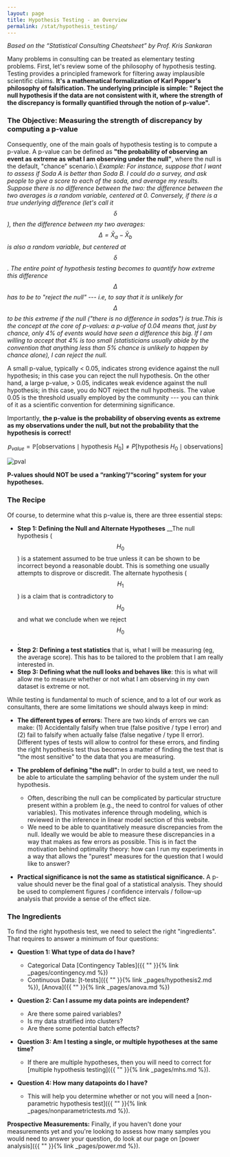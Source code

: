 ```yaml
---
layout: page
title: Hypothesis Testing - an Overview
permalink: /stat/hypothesis_testing/
---
```

*Based on the “Statistical Consulting Cheatsheet” by Prof. Kris Sankaran*

Many problems in consulting can be treated as elementary testing problems.
First, let's review some of the philosophy of hypothesis testing. Testing provides a principled framework for filtering away implausible scientific claims.
 __It's a mathematical formalization of Karl Popper's philosophy of falsification. The underlying principle is simple: " Reject the null hypothesis if the data are not consistent with it, where
the strength of the discrepancy is formally quantified through the notion of p-value".__


### The Objective: Measuring the strength of discrepancy by computing a p-value

Consequently, one of the main goals of hypothesis testing is to compute a p-value. A p-value can be defined as __"the probability of observing an event as extreme as what I am observing under the null"__, where the null is the default, "chance" scenario.\\
*Example: For instance, suppose that I want to assess if Soda A is better than Soda B. I could do a survey, and ask people to give a score to each of the soda, and average my results. Suppose there is no difference between the two: the difference between the two averages is a random variable, centered at 0. Conversely, if there is a true underlying difference (let's call it $$ \delta $$),  then the difference between my two averages: $$ \Delta = \bar{X}_a -\bar{X}_b $$  is also a random variable, but centered at $$ \delta $$. The entire point of hypothesis testing becomes to quantify how extreme this difference $$ \Delta $$ has to be to "reject the null" --- i.e, to say that it is unlikely for $$ \Delta $$ to be this extreme if the null ("there is no difference in sodas") is true.This is the concept at the core of  p-values: a p-value of 0.04 means that, just by chance, only 4% of events would have seen a difference this big. If I am willing to accept that 4% is too small (statisticians usually abide by the convention that anything less than 5% chance is unlikely to happen by chance alone), I can reject the null.* 

A small p-value, typically < 0.05, indicates strong evidence against the null hypothesis; in this case you can reject the null hypothesis. On the other hand, a large p-value, > 0.05, indicates weak evidence against the null hypothesis; in this case, you do NOT reject the null hypothesis. The value 0.05 is the threshold usually employed by the community --- you can think of it as a scientific convention for determining significance.

Importantly, __the p-value is the probability of observing events as extreme as my observations under the null, but not the probability that the hypothesis is correct!__

$$p_{value} = \mathbb{P}[\text{observations} \; \mid \; \text{hypothesis } H_0 ] \ne P[ \text{hypothesis } H_0 \; \mid \; \text{observations} ]$$


<img src="{{ site.baseurl }}images/tdist.gif"  alt="pval" class="center" >

__P-values should NOT be used a “ranking”/“scoring” system for your hypotheses.__

### The Recipe

Of course, to determine what this p-value is, there are three essential steps:
+ __Step 1: Defining the Null and Alternate Hypotheses__
__The null hypothesis ($$H_0$$) is a statement assumed to be true unless it can be shown to be incorrect beyond a reasonable doubt. This is something one usually attempts to disprove or discredit. The alternate hypothesis ($$H_1$$) is a claim that is contradictory to $$H_0$$ and what we conclude when we reject $$H_0$$.
+ __Step 2: Defining a test statistics__ that is, what I will be measuring (eg, the average score). This has to be tailored to the problem that I am really interested in.
+ __Step 3: Defining what the null looks and behaves like__: this is what will allow me to measure whether or not what I am observing in my own dataset is extreme or not.

While testing is fundamental to much of science, and to a lot of our work as
consultants, there are some limitations we should always keep in mind:
+ __The different types of errors:__  There are two kinds of errors we can make: (1) Accidentally falsify when
true (false positive / type I error) and (2) fail to falsify when actually false
(false negative / type II error). Different types of tests will allow to control for these errors, and finding the right hypothesis test thus becomes a matter of finding the test that is "the most sensitive" to the data that you are measuring.

+ __The problem of defining "the null":__ In order to build a test, we need to be able to articulate the sampling behavior of the system
under the null hypothesis. 
   + Often, describing the null can be complicated by particular structure
present within a problem (e.g., the need to control for values of other
variables). This motivates inference through modeling, which is reviewed
in the inference in linear model section of this website.
   +  We need to be able to quantitatively measure discrepancies from the null.
Ideally we would be able to measure these discrepancies in a way that
makes as few errors as possible. This is in fact the motivation behind optimality
theory: how can I run my experiments in a way that allows the "purest" measures for the question that I would like to answer?
+ __Practical significance is not the same as statistical significance.__ A p-value
should never be the final goal of a statistical analysis. They should be
used to complement figures / confidence intervals / follow-up analysis
that provide a sense of the effect size.






### The Ingredients


To find the right hypothesis test, we need to select the right "ingredients". That requires to answer a minimum of four questions:


+ __Question 1: What type of data do I have?__
    + Categorical Data [Contingency Tables]({{ "" }}{% link _pages/contingency.md %})
    + Continuous Data: [t-tests]({{ "" }}{% link _pages/hypothesis2.md %}), [Anova]({{ "" }}{% link _pages/anova.md %})


+ __Question 2:  Can I assume my data points are independent?__
  + Are there some paired variables?
  + Is my data stratified into clusters?
  + Are there some potential batch effects? 

+ __Question 3:  Am I testing a single, or multiple hypotheses at the same time?__
  + If there are multiple hypotheses, then you will need to correct for [multiple hypothesis testing]({{ "" }}{% link _pages/mhs.md %}).

+ __Question 4:  How many datapoints do I have?__
  + This will help you determine whether or not you will need a [non-parametric hypothesis test]({{ "" }}{% link _pages/nonparametrictests.md %}).

__Prospective Measurements:__ Finally, if you haven't done your measurements yet and you're looking to assess how many samples you would need to answer your question, do look at our page on  [power analysis]({{ "" }}{% link _pages/power.md %}).

